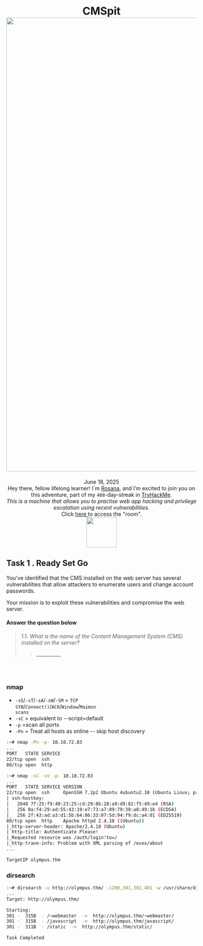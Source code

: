 <h1 align="center">CMSpit<br><img width="1200px" src=""></h1>
<p align="center">June 18, 2025<br> Hey there, fellow lifelong learner! I´m <a href="https://www.linkedin.com/in/rosanafssantos/">Rosana</a>, and I’m excited to join you on this adventure, part of my <code>408</code>-day-streak in <a href="https://tryhackme.com">TryHackMe</a>.<br>
<em>This is a machine that allows you to practise web app hacking and privilege escalation using recent vulnerabilities.</em><br>
Click <a href="https://tryhackme.com/room/cmspit">here </a>to access the "room".<br>
<img width="80px" src="https://github.com/user-attachments/assets/5d595d6b-e29e-4ce1-9c1d-6bc04341b4d2"><br></p>

<h2> Task 1 . Ready Set Go</h2>
<p>You've identified that the CMS installed on the web server has several vulnerabilities that allow attackers to enumerate users and change account passwords.<br>

Your mission is to exploit these vulnerabilities and compromise the web server.</p>

<h4 align="left"> Answer the question below</h4>

> 1.1. <em>What is the name of the Content Management System (CMS) installed on the server?</em><br><a id='1.1'></a>
>> <strong><code>_________</code></strong><br>
<p></p>

<br>

<br>

<h3>nmap</h3>
<p>
  
</p>

- <code>-sS</code>/<code>-sT</code>/<code>-sA</code>/<code>-sW</code>/<code>-SM</code> = <code>TCP SYN</code>/<code>Connect()</code>/<code>ACK</code>/<code>Window</code>/<code>Maimon scans</code><br>
- <code>-sC</code> = equivalent to --script=default<br>
- <code>-p</code> =scan all ports<br>
- <code>-Pn</code> = Treat all hosts as online -- skip host discovery</p>


```bash
:~# nmap -Pn -p- 10.10.72.83
...
PORT   STATE SERVICE
22/tcp open  ssh
80/tcp open  http
```

```bash
:~# nmap -sC -sV -p- 10.10.72.83
...
PORT   STATE SERVICE VERSION
22/tcp open  ssh     OpenSSH 7.2p2 Ubuntu 4ubuntu2.10 (Ubuntu Linux; protocol 2.0)
| ssh-hostkey: 
|   2048 7f:25:f9:40:23:25:cd:29:8b:28:a9:d9:82:f5:49:e4 (RSA)
|   256 0a:f4:29:ed:55:43:19:e7:73:a7:09:79:30:a8:49:1b (ECDSA)
|_  256 2f:43:ad:a3:d1:5b:64:86:33:07:5d:94:f9:dc:a4:01 (ED25519)
80/tcp open  http    Apache httpd 2.4.18 ((Ubuntu))
|_http-server-header: Apache/2.4.18 (Ubuntu)
| http-title: Authenticate Please!
|_Requested resource was /auth/login?to=/
|_http-trane-info: Problem with XML parsing of /evox/about
...
```

```bash
TargetIP olympus.thm
```

<h3>dirsearch</h3>

```bash
:~# dirsearch -u http://olympus.thm/ -i200,301,302,401 -w /usr/share/dirb/wordlists/common.txt
...
Target: http://olympus.thm/

Starting: 
301 -  315B  - /~webmaster  ->  http://olympus.thm/~webmaster/
301 -  315B  - /javascript  ->  http://olympus.thm/javascript/
301 -  311B  - /static  ->  http://olympus.thm/static/

Task Completed
```

